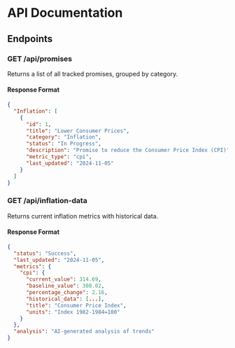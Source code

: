 # API Documentation

## Endpoints

### GET /api/promises
Returns a list of all tracked promises, grouped by category.

#### Response Format
```json
{
  "Inflation": [
    {
      "id": 1,
      "title": "Lower Consumer Prices",
      "category": "Inflation",
      "status": "In Progress",
      "description": "Promise to reduce the Consumer Price Index (CPI)",
      "metric_type": "cpi",
      "last_updated": "2024-11-05"
    }
  ]
}
```

### GET /api/inflation-data
Returns current inflation metrics with historical data.

#### Response Format
```json
{
  "status": "Success",
  "last_updated": "2024-11-05",
  "metrics": {
    "cpi": {
      "current_value": 314.69,
      "baseline_value": 308.02,
      "percentage_change": 2.16,
      "historical_data": [...],
      "title": "Consumer Price Index",
      "units": "Index 1982-1984=100"
    }
  },
  "analysis": "AI-generated analysis of trends"
}
